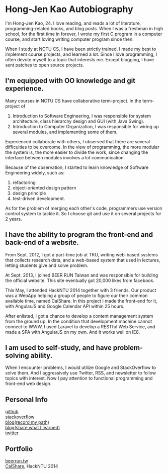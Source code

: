 # Hong-Jen Kao Autobiography
I'm Hong-Jen Kao, 24. I love reading, and reads a lot of literature, programming-related books, and blog posts.
When I was a freshman in high school, for the first time in forever, I wrote my first C program in a computer course, and start loving writing computer program since then.

When I study at NCTU CS, I have been strictly trained. I made my best to implement course projects, and learned a lot. Since I love programming, I often devote myself to a topic that interests me. Except blogging, I have sent patches to open source projects.

## I'm equipped with OO knowledge and git experience.
Many courses in NCTU CS have collaborative term-project. In the term-project of

1. Introduction to Software Engineering, I was responsible for system architecture, class hierarchy design and GUI (with Java Swing).
2. Introduction to Computer Organization, I was responsible for wiring up several modules, and implementing some of them.

Experienced collaborate with others, I observed that there are several difficulties to be overcome. In the view of programming, the more modular the system is, the more easier to divide the work, since changing the interface between modules involves a lot communication.

Because of the observation, I started to learn knowledge of Software Engineering widely, such as:

1. refactoring
2. object-oriented design pattern
3. design principle
4. test-driven development.

As for the problem of merging each other's code, programmers use version control system to tackle it. So I choose git and use it on several projects for 2 years.

## I have the ability to program the front-end and back-end of a website.
From Sept. 2012, I got a part-time job at TKU, writing web-based systems that collects research data, and a web-based system that used in lectures, letting students give and solve problem.

At Sept. 2013, I joined BEER RUN Taiwan and was responsible for building the official website. This site eventually got 20,000 likes from facebook.

This May, I attended HackNTU 2014 together with 3 friends. Our product was a WebApp helping a group of people to figure our their common available time, named CalShare. In this project I made the front-end for it, with AngularJS and Google Calendar API within 25 hours.

After enlisted, I got a chance to develop a content management system from the ground up. In the condition that development machine cannot connect to WWW, I used Laravel to develop a RESTful Web Service, and made a SPA with AngularJS on my own. And it works well on IE8.

## I am used to self-study, and have problem-solving ability.
When I encounter problems, I would utilize Google and StackOverflow to solve them. And I aggressively use Twitter, RSS, and newsletter to follow topics with interest. Now I pay attention to functional programming and front-end web design.

## Personal Info
[github](https://github.com/cades)  
[stackoverflow](http://stackoverflow.com/users/1484674/cades-kao)  
[blog(record my path)](http://strong-craftsman.blogspot.com/)  
[blog(share what I learned)](http://cadesshare.blogspot.com/)  
[twitter](https://twitter.com/cadeskao)  

## Portfolio
[beerrun.tw][beerrun.tw]  
[CalShare][CalShare], HackNTU 2014  

[beerrun.tw]: http://beerrun-tw.herokuapp.com/
[CalShare]: http://calshare.herokuapp.com/
